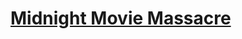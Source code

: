 # [Midnight Movie Massacre](https://duckduckgo.com)
<!--
| Team     | Groundbreak |
| ----------- | ----------- |
| Kamillah Hasham | Producer |
| Cheyenne Hatter | Lead Designer |
| Lisa Bourque | Executive Producer |
| Aiden Batten | Sound Designer |
| Jylee Halsted | Art Designer |
| Breanne Sjodin | Art/Programmer |
| Boris Nedev | Programmer |
| Akshat Pandey | Programmer|

Right and left arrows to move, enter to interact with objects. During a battle, use arrow keys for some and the enter button for others.

[Survey]()
-->
